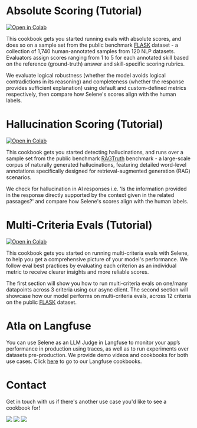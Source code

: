# Absolute Scoring (Tutorial)

[![Open in Colab](https://colab.research.google.com/assets/colab-badge.svg)](https://colab.research.google.com/github/atla-ai/atla-sdk-python/blob/main/examples/cookbooks/Atla_Selene_Absolute_Scoring.ipynb)

This cookbook gets you started running evals with absolute scores, and does so on a sample set from the public benchmark [FLASK](https://arxiv.org/pdf/2307.10928) dataset - a collection of 1,740 human-annotated samples from 120 NLP datasets. Evaluators assign scores ranging from 1 to 5 for each annotated skill based on the reference (ground-truth) answer and skill-specific scoring rubrics.
<br>

We evaluate logical robustness (whether the model avoids logical contradictions in its reasoning) and completeness (whether the response provides sufficient explanation) using default and custom-defined metrics respectively, then compare how Selene's scores align with the human labels.

# Hallucination Scoring (Tutorial)

[![Open in Colab](https://colab.research.google.com/assets/colab-badge.svg)](https://colab.research.google.com/github/atla-ai/atla-sdk-python/blob/main/examples/cookbooks/Atla_Selene_Hallucination.ipynb)

This cookbook gets you started detecting hallucinations, and runs over a sample set from the public benchmark [RAGTruth](https://arxiv.org/abs/2401.00396) benchmark - a large-scale corpus of naturally generated hallucinations, featuring detailed word-level annotations specifically designed for retrieval-augmented generation (RAG) scenarios.
<br>

We check for hallucination in AI responses i.e. 'Is the information provided in the response directly supported by the context given in the related passages?' and compare how Selene's scores align with the human labels.

# Multi-Criteria Evals (Tutorial)

[![Open in Colab](https://colab.research.google.com/assets/colab-badge.svg)](https://colab.research.google.com/github/atla-ai/atla-sdk-python/blob/main/examples/cookbooks/Atla_Selene_Multi_Criteria_Evals.ipynb)

This cookbook gets you started on running multi-criteria evals with Selene, to help you get a comprehensive picture of your model's performance. We follow eval best practices by evaluating each criterion as an individual metric to receive clearer insights and more reliable scores.

The first section will show you how to run multi-criteria evals on one/many datapoints across 3 criteria using our async client. The second section will showcase how our model performs on multi-criteria evals, across 12 criteria on the public [FLASK](https://arxiv.org/pdf/2307.10928) dataset.

# Atla on Langfuse

You can use Selene as an LLM Judge in Langfuse to monitor your app’s performance in production using traces, as well as to run experiments over datasets pre-production. We provide demo videos and cookbooks for both use cases. Click [here](https://github.com/atla-ai/atla-sdk-python/blob/main/examples/cookbooks/langfuse) to go to our Langfuse cookbooks.

# Contact
Get in touch with us if there's another use case you'd like to see a cookbook for!

<p align="left">
  <a href="https://x.com/Atla_AI"><img src="https://img.shields.io/badge/Atla_AI-000?color=00bd83&style=plastic&logo=twitter&logoColor=white&label=X"></a>
  <a href="https://discord.com/invite/qFCMgkGwUK"><img src="https://img.shields.io/discord/1280604142536232972?color=00bd83&style=plastic&label=Discord&logo=discord&logoColor=white"></a>
  <a href="https://www.linkedin.com/company/atla-ai/"><img src="https://img.shields.io/badge/LinkedIn-Atla_AI-00bd83?style=plastic"></a>
<br></br>